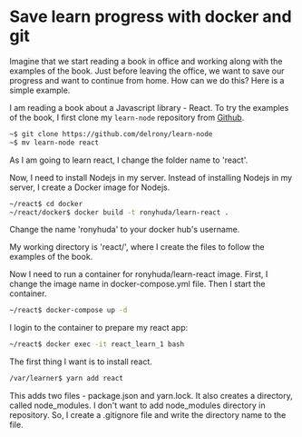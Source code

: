 # Save learn progress with docker and git

Imagine that we start reading a book in office and working along with the examples of the book. Just before leaving the office, we want to save our progress and want to continue from home. How can we do this? Here is a simple example.

I am reading a book about a Javascript library - React. To try the examples of the book, I first clone my `learn-node` repository from [Github](https://github.com/delrony/learn-node).

```bash
~$ git clone https://github.com/delrony/learn-node
~$ mv learn-node react
```
As I am going to learn react, I change the folder name to 'react'.

Now, I need to install Nodejs in my server. Instead of installing Nodejs in my server, I create a Docker image for Nodejs.
```bash
~/react$ cd docker
~/react/docker$ docker build -t ronyhuda/learn-react .
```
Change the name 'ronyhuda' to your docker hub's username.

My working directory is 'react/', where I create the files to follow the examples of the book.

Now I need to run a container for ronyhuda/learn-react image. First, I change the image name in docker-compose.yml file. Then I start the container.
```bash
~/react$ docker-compose up -d
```
I login to the container to prepare my react app:
```bash
~/react$ docker exec -it react_learn_1 bash
```
The first thing I want is to install react.
```bash
/var/learner$ yarn add react
```
This adds two files - package.json and yarn.lock. It also creates a directory, called node_modules. I don't want to add node_modules directory in repository. So, I create a .gitignore file and write the directory name to the file.
